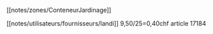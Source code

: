 [[notes/zones/ConteneurJardinage]]

[[notes/utilisateurs/fournisseurs/landi]] 9,50/25=0,40chf article 17184 